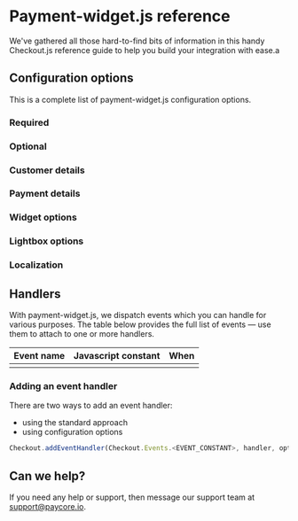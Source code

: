 
# Payment-widget.js reference

We've gathered all those hard-to-find bits of information in this handy Checkout.js reference guide to help you build your integration with ease.a

## Configuration options

This is a complete list of payment-widget.js configuration options.

### Required

### Optional

### Customer details

### Payment details

### Widget options

### Lightbox options

### Localization

## Handlers

With payment-widget.js, we dispatch events which you can handle for various purposes. The table below provides the full list of events — use them to attach to one or more handlers.


|Event name|Javascript constant|When|
|----------|-------------------|----|
|          |                   |    |

### Adding an event handler

There are two ways to add an event handler:

-   using the standard approach
-   using configuration options

```js
Checkout.addEventHandler(Checkout.Events.<EVENT_CONSTANT>, handler, options);
```

## Can we help?

If you need any help or support, then message our support team at  <support@paycore.io>.

